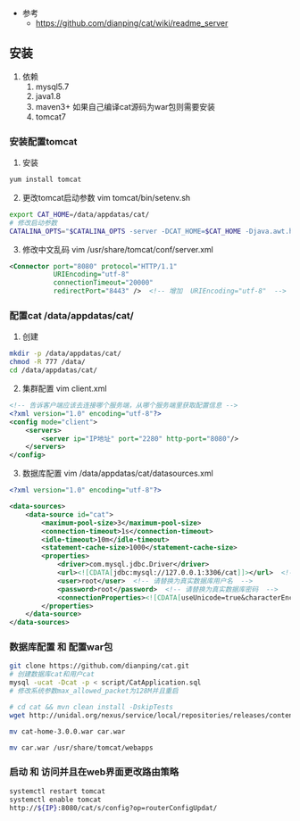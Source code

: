 - 参考
    - https://github.com/dianping/cat/wiki/readme_server
## 安装
1. 依赖
    1. mysql5.7
    2. java1.8
    3. maven3+  如果自己编译cat源码为war包则需要安装
    4. tomcat7
 
### 安装配置tomcat
1. 安装
```bash
yum install tomcat
```
2. 更改tomcat启动参数 vim tomcat/bin/setenv.sh
```bash
export CAT_HOME=/data/appdatas/cat/
# 修改启动参数
CATALINA_OPTS="$CATALINA_OPTS -server -DCAT_HOME=$CAT_HOME -Djava.awt.headless=true -Xms25G -Xmx25G -XX:PermSize=256m -XX:MaxPermSize=256m -XX:NewSize=10144m -XX:MaxNewSize=10144m -XX:SurvivorRatio=10 -XX:+UseParNewGC -XX:ParallelGCThreads=4 -XX:MaxTenuringThreshold=13 -XX:+UseConcMarkSweepGC -XX:+DisableExplicitGC -XX:+UseCMSInitiatingOccupancyOnly -XX:+ScavengeBeforeFullGC -XX:+UseCMSCompactAtFullCollection -XX:+CMSParallelRemarkEnabled -XX:CMSFullGCsBeforeCompaction=9 -XX:CMSInitiatingOccupancyFraction=60 -XX:+CMSClassUnloadingEnabled -XX:SoftRefLRUPolicyMSPerMB=0 -XX:-ReduceInitialCardMarks -XX:+CMSPermGenSweepingEnabled -XX:CMSInitiatingPermOccupancyFraction=70 -XX:+ExplicitGCInvokesConcurrent -Djava.nio.channels.spi.SelectorProvider=sun.nio.ch.EPollSelectorProvider -Djava.util.logging.manager=org.apache.juli.ClassLoaderLogManager -XX:+PrintGCDetails -XX:+PrintGCTimeStamps -XX:+PrintGCApplicationConcurrentTime -XX:+PrintHeapAtGC -Xloggc:/data/applogs/heap_trace.txt -XX:-HeapDumpOnOutOfMemoryError -XX:HeapDumpPath=/data/applogs/HeapDumpOnOutOfMemoryError -Djava.util.Arrays.useLegacyMergeSort=true"

```
3. 修改中文乱码 vim /usr/share/tomcat/conf/server.xml
```xml
<Connector port="8080" protocol="HTTP/1.1"
           URIEncoding="utf-8"    
           connectionTimeout="20000"
           redirectPort="8443" />  <!-- 增加  URIEncoding="utf-8"  -->  
```

### 配置cat  /data/appdatas/cat/
1. 创建
```bash
mkdir -p /data/appdatas/cat/
chmod -R 777 /data/
cd /data/appdatas/cat/
```
2. 集群配置 vim client.xml
```xml
<!-- 告诉客户端应该去连接哪个服务端，从哪个服务端里获取配置信息 -->
<?xml version="1.0" encoding="utf-8"?>
<config mode="client">
    <servers>
        <server ip="IP地址" port="2280" http-port="8080"/>
    </servers>
</config>
```
3. 数据库配置 vim /data/appdatas/cat/datasources.xml
```xml
<?xml version="1.0" encoding="utf-8"?>

<data-sources>
	<data-source id="cat">
		<maximum-pool-size>3</maximum-pool-size>
		<connection-timeout>1s</connection-timeout>
		<idle-timeout>10m</idle-timeout>
		<statement-cache-size>1000</statement-cache-size>
		<properties>
			<driver>com.mysql.jdbc.Driver</driver>
			<url><![CDATA[jdbc:mysql://127.0.0.1:3306/cat]]></url>  <!-- 请替换为真实数据库URL及Port  -->
			<user>root</user>  <!-- 请替换为真实数据库用户名  -->
			<password>root</password>  <!-- 请替换为真实数据库密码  -->
			<connectionProperties><![CDATA[useUnicode=true&characterEncoding=UTF-8&autoReconnect=true&socketTimeout=120000]]></connectionProperties>
		</properties>
	</data-source>
</data-sources>

```

### 数据库配置 和 配置war包
```bash
git clone https://github.com/dianping/cat.git
# 创建数据库cat和用户cat
mysql -ucat -Dcat -p < script/CatApplication.sql
# 修改系统参数max_allowed_packet为128M并且重启

# cd cat && mvn clean install -DskipTests
wget http://unidal.org/nexus/service/local/repositories/releases/content/com/dianping/cat/cat-home/3.0.0/cat-home-3.0.0.war

mv cat-home-3.0.0.war car.war

mv car.war /usr/share/tomcat/webapps
```

### 启动 和 访问并且在web界面更改路由策略
```bash
systemctl restart tomcat
systemctl enable tomcat
http://${IP}:8080/cat/s/config?op=routerConfigUpdat/
```
